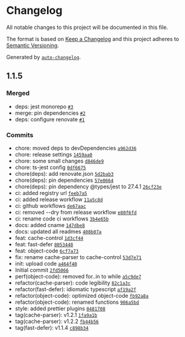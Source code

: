 # Changelog

All notable changes to this project will be documented in this file.

The format is based on [Keep a Changelog](https://keepachangelog.com/en/1.0.0/)
and this project adheres to [Semantic Versioning](https://semver.org/spec/v2.0.0.html).

Generated by [`auto-changelog`](https://github.com/CookPete/auto-changelog).

## 1.1.5

### Merged

- deps: jest monorepo [`#3`](https://github.com/arthurfiorette/tinylibs/pull/3)
- merge: pin dependencies [`#2`](https://github.com/arthurfiorette/tinylibs/pull/2)
- deps: configure renovate [`#1`](https://github.com/arthurfiorette/tinylibs/pull/1)

### Commits

- chore: moved deps to devDependencies [`a962d36`](https://github.com/arthurfiorette/tinylibs/commit/a962d36162186dc41df595173f854f110c77ddff)
- chore: release settings [`1459aa0`](https://github.com/arthurfiorette/tinylibs/commit/1459aa02bfe95f436e62ce080c8f666f4ebb4aa0)
- chore: some small changes [`d846de9`](https://github.com/arthurfiorette/tinylibs/commit/d846de9887ed83e517e8e1c8846468b0027836cc)
- chore: ts-jest config [`0df6675`](https://github.com/arthurfiorette/tinylibs/commit/0df667591bf4be31b367887380750fd27f282281)
- chore(deps): add renovate.json [`5d2bab3`](https://github.com/arthurfiorette/tinylibs/commit/5d2bab357a9365fe762ad5f73a72aa4f241245d5)
- chore(deps): pin dependencies [`57e0664`](https://github.com/arthurfiorette/tinylibs/commit/57e0664f5a812bae413074a9a98944012fb7a5e3)
- chore(deps): pin dependency @types/jest to 27.4.1 [`26cf23e`](https://github.com/arthurfiorette/tinylibs/commit/26cf23e3a538f640b55cce271684ea9911a2886c)
- ci: added registry url [`feeb7a5`](https://github.com/arthurfiorette/tinylibs/commit/feeb7a5ad9105b8c4156122203bcec1ec0473f84)
- ci: added release workflow [`11a5c8d`](https://github.com/arthurfiorette/tinylibs/commit/11a5c8dc93dc0e73f4f1db8d3926409276855e3a)
- ci: github workflows [`de67aac`](https://github.com/arthurfiorette/tinylibs/commit/de67aac42769f15cdce27b0659487d137cb1cd71)
- ci: removed --dry from release workflow [`e80f6fd`](https://github.com/arthurfiorette/tinylibs/commit/e80f6fd79d77101aafadfea8f058112f4659e1b4)
- ci: rename code ci workflows [`3b4e65b`](https://github.com/arthurfiorette/tinylibs/commit/3b4e65bd4482dd242bf545eee7a7bdded736642a)
- docs: added cname [`147dbe8`](https://github.com/arthurfiorette/tinylibs/commit/147dbe87d57c3e86082c33f133cca18623842b01)
- docs: updated all readmes [`408b07a`](https://github.com/arthurfiorette/tinylibs/commit/408b07a06d78cc6921506d6e8088e21a7c142efc)
- feat: cache-control [`1d3cf44`](https://github.com/arthurfiorette/tinylibs/commit/1d3cf44c618e67d23bb5be9c899b4260ae31934b)
- feat: fast-defer [`8053448`](https://github.com/arthurfiorette/tinylibs/commit/805344801172811f727f69ff04cd76326ecdc7b5)
- feat: object-code [`6cf7a73`](https://github.com/arthurfiorette/tinylibs/commit/6cf7a73e002789e54db5d574a023c523e16c3ef2)
- fix: rename cache-parser to cache-control [`53d7e71`](https://github.com/arthurfiorette/tinylibs/commit/53d7e71977f422c93f7b443ae276c3fa7e5c0e89)
- init: upload code [`a464f40`](https://github.com/arthurfiorette/tinylibs/commit/a464f40bb8837833219651e6c3fb1acc88aeb89a)
- Initial commit [`2fd5066`](https://github.com/arthurfiorette/tinylibs/commit/2fd50668757cba3e9aab81a749b3b296849db0f0)
- perf(object-code): removed for..in to while [`a5c9de7`](https://github.com/arthurfiorette/tinylibs/commit/a5c9de7fa00fc412181bdb19ae5792d8d8a6ac08)
- refactor(cache-parser): code legibility [`82c1a3c`](https://github.com/arthurfiorette/tinylibs/commit/82c1a3c1dd52d175c6ad13a782b3b2b07930c3c4)
- refactor(fast-defer): idiomatic typescript [`af19a2f`](https://github.com/arthurfiorette/tinylibs/commit/af19a2f63e728e87026136eee7c0f4625ee7aa42)
- refactor(object-code): optimized object-code [`fb92a8a`](https://github.com/arthurfiorette/tinylibs/commit/fb92a8a7c0ec2162dedde41cd82862f7d0694cc3)
- refactor(object-code): renamed functions [`906a5bd`](https://github.com/arthurfiorette/tinylibs/commit/906a5bdc3a9fc692dc21f9308b85ff1c3ce9f94a)
- style: added prettier plugins [`0481708`](https://github.com/arthurfiorette/tinylibs/commit/0481708a2d4ddde72bab9ce61824828ee39d71f2)
- tag(cache-parser): v1.2.1 [`1fa9a1b`](https://github.com/arthurfiorette/tinylibs/commit/1fa9a1b1a057c9e5f2007127dd9f42bcceb8907c)
- tag(cache-parser): v1.2.2 [`fb44b56`](https://github.com/arthurfiorette/tinylibs/commit/fb44b56f595d28343932830a34a3188cce0da489)
- tag(fast-defer): v1.1.4 [`c898b34`](https://github.com/arthurfiorette/tinylibs/commit/c898b34f65a6812ece865801b0274e93efcf3b43)
